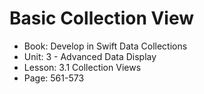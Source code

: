 #  Basic Collection View

- Book: Develop in Swift Data Collections
- Unit: 3 - Advanced Data Display
- Lesson: 3.1 Collection Views
- Page: 561-573
